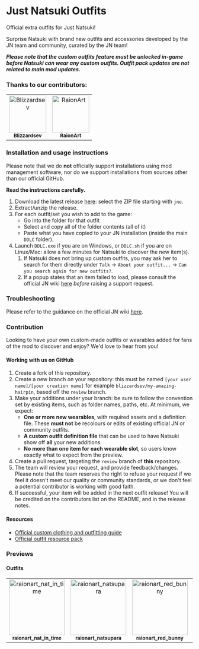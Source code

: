 # Just Natsuki Outfits

Official extra outfits for Just Natsuki!

Surprise Natsuki with brand new outfits and accessories developed by the JN team and community, curated by the JN team!

**_Please note that the custom outfits feature must be unlocked in-game before Natsuki can wear any custom outfits. Outfit pack updates are **not** related to main mod updates._**

### Thanks to our contributors:
<!-- readme: contributors -start -->
<table>
<tr>
    <td align="center">
        <a href="https://github.com/Blizzardsev">
            <img src="https://avatars.githubusercontent.com/u/57731669?v=4" width="100;" alt="Blizzardsev"/>
            <br />
            <sub><b>Blizzardsev</b></sub>
        </a>
    </td>
    <td align="center">
        <a href="https://github.com/RaionArt">
            <img src="https://avatars.githubusercontent.com/u/112613077?v=4" width="100;" alt="RaionArt"/>
            <br />
            <sub><b>RaionArt</b></sub>
        </a>
    </td></tr>
</table>
<!-- readme: contributors -end -->

### Installation and usage instructions

Please note that we do **not** officially support installations using mod management software, nor do we support installations from sources other than our official GitHub.

**Read the instructions carefully.**

1. Download the latest release [here](https://github.com/Just-Natsuki-Team/NatsukiModOutfits/releases): select the ZIP file starting with `jno`.
2. Extract/unzip the release.
3. For each outfit/set you wish to add to the game:
    - Go into the folder for that outfit
    - Select and copy all of the folder contents (all of it)
    - Paste what you have copied to your JN installation (inside the main `DDLC` folder).
4. Launch `DDLC.exe` if you are on Windows, or `DDLC.sh` if you are on Linux/Mac: allow a few minutes for Natsuki to discover the new item(s). 
    1. If Natsuki does not bring up custom outfits, you may ask her to search for them directly under `Talk` -> `About your outfit...` -> `Can you search again for new outfits?`.
    2. If a popup states that an item failed to load, please consult the official JN wiki [here](https://github.com/Just-Natsuki-Team/NatsukiModDev/wiki/06:-Custom-clothing-and-outfitting-guide-(Spoilers)) _before_ raising a support request.

### Troubleshooting

Please refer to the guidance on the official JN wiki [here](https://github.com/Just-Natsuki-Team/NatsukiModDev/wiki/06:-Custom-clothing-and-outfitting-guide-(Spoilers)).

### Contribution

Looking to have your own custom-made outfits or wearables added for fans of the mod to discover and enjoy? We'd love to hear from you!

#### Working with us on GitHub

1. Create a fork of this repository.
2. Create a new branch on your repository: this must be named `[your user name]/[your creation name]` for example `blizzardsev/my-amazing-hairpin`, based off the `review` branch.
3. Make your additions under your branch: be sure to follow the convention set by existing items, such as folder names, paths, etc. At minimum, we expect:
    - **One or more new wearables**, with required assets and a definition file. These **must not** be recolours or edits of existing official JN or community outfits.
    - **A custom outfit definition file** that can be used to have Natsuki show off **all** your new additions.
    - **No more than one item for each wearable slot**, so users know exactly what to expect from the preview.
3. Create a pull request, targeting the `review` branch of **this** repository.
4. The team will review your request, and provide feedback/changes. Please note that the team reserves the right to refuse your request if we feel it doesn't meet our quality or community standards, or we don't feel a potential contributor is working with good faith.
5. If successful, your item will be added in the next outfit release! You will be credited on the contributors list on the README, and in the release notes.

#### Resources

- [Official custom clothing and outfitting guide](https://github.com/Just-Natsuki-Team/NatsukiModDev/wiki/06:-Custom-clothing-and-outfitting-guide-(Spoilers))
- [Official outfit resource pack](https://github.com/Just-Natsuki-Team/NatsukiModDev/releases/download/v1.0.3/outfit_resource_pack_v1.0.3.zip)

### Previews

#### Outfits

<table>
    <tr>
        <td align="center">
                <img src="https://justnatsuki.club/img/outfit-previews/raionart_nat_in_time.png" width="150px;" alt="raionart_nat_in_time"/>
                <br />
                <sub><b>raionart_nat_in_time</b></sub>
        </td>
        <td align="center">
                <img src="https://justnatsuki.club/img/outfit-previews/raionart_natsupara.png" width="150px;" alt="raionart_natsupara"/>
                <br />
                <sub><b>raionart_natsupara</b></sub>
        </td>
        <td align="center">
                <img src="https://justnatsuki.club/img/outfit-previews/raionart_red_bunny.png" width="150px;" alt="raionart_red_bunny"/>
                <br />
                <sub><b>raionart_red_bunny</b></sub>
        </td>
        <td align="center">
                <img src="https://justnatsuki.club/img/outfit-previews/raionart_black_bunny.png" width="150px;" alt="raionart_black_bunny"/>
                <br />
                <sub><b>raionart_black_bunny</b></sub>
        </td>
        <td align="center">
                <img src="https://justnatsuki.club/img/outfit-previews/raionart_restore_the_demon_realm_top.png" width="150px;" alt="raionart_restore_the_demon_realm_top"/>
                <br />
                <sub><b>raionart_restore_the_demon_realm_top</b></sub>
        </td>
    </tr>
</table>
